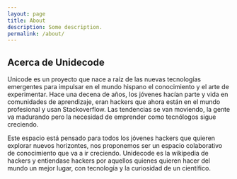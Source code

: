 ```yaml
---
layout: page
title: About
description: Some description.
permalink: /about/
---
```


## Acerca de Unidecode

Unicode es un proyecto que nace a raíz de las nuevas tecnologías emergentes para
impulsar en el mundo hispano el conocimiento y el arte de experimentar. Hace una decena de años, los jóvenes hacían parte y vida en comunidades de aprendizaje, eran hackers que ahora están en el mundo profesional y usan Stackoverflow. Las tendencias se van moviendo, la gente va madurando pero la necesidad de emprender como tecnólogos sigue creciendo.

Este espacio está pensado para todos los jóvenes hackers que quieren explorar nuevos horizontes, nos proponemos ser un espacio colaborativo de conocimiento que va a ir creciendo. Unidecode es la wikipedia de hackers y entiendase hackers por aquellos quienes quieren hacer del mundo un mejor lugar, con tecnología y la curiosidad de un científico.